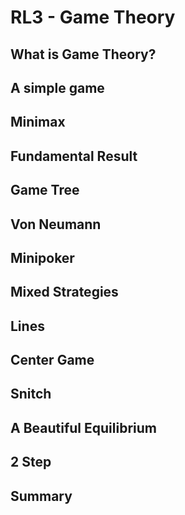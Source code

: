 # RL3 - Game Theory

## What is Game Theory?



## A simple game



## Minimax



## Fundamental Result



## Game Tree



## Von Neumann



## Minipoker



## Mixed Strategies



## Lines



## Center Game



## Snitch



## A Beautiful Equilibrium



## 2 Step



## Summary


